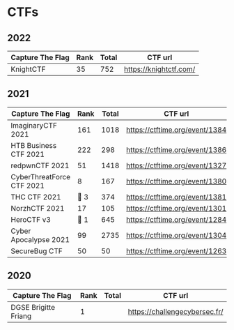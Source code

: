# CTFs

## 2022

| Capture The Flag          | Rank  | Total | CTF url |
|---------------------------|-------|-------|------------------------|
|	KnightCTF                 | 35    | 752   | https://knightctf.com/ |

## 2021

| Capture The Flag          | Rank  | Total | CTF url                        |
|---------------------------|-------|-------|--------------------------------|
|	ImaginaryCTF 2021         | 161   | 1018  | https://ctftime.org/event/1384 |
|	HTB Business CTF 2021     | 222   | 298   | https://ctftime.org/event/1386 |
|	redpwnCTF 2021            | 51    | 1418  | https://ctftime.org/event/1327 |
|	CyberThreatForce CTF 2021 | 8     | 167   | https://ctftime.org/event/1380 |
|	THC CTF 2021              | 🥉 3  | 374   | https://ctftime.org/event/1381 |
|	NorzhCTF 2021             | 17    | 105   | https://ctftime.org/event/1301 |
|	HeroCTF v3                | 🥇 1  | 645   | https://ctftime.org/event/1284 |
|	Cyber Apocalypse 2021     | 99    | 2735  | https://ctftime.org/event/1304 |
|	SecureBug CTF             | 50    | 50    | https://ctftime.org/event/1263 |

## 2020

| Capture The Flag          | Rank  | Total | CTF url                            |
|---------------------------|-------|-------|------------------------------------|
|	DGSE Brigitte Friang      | 1     |       | https://challengecybersec.fr/      |
